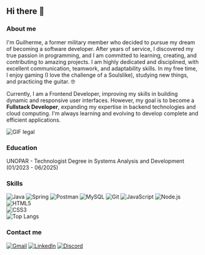 ## Hi there 👋

### About me
I'm Guilherme, a former military member who decided to pursue my dream of becoming a software developer. After years of service, I discovered my true passion in programming, and I am committed to learning, creating, and contributing to amazing projects. I am highly dedicated and disciplined, with excellent communication, teamwork, and adaptability skills. In my free time, I enjoy gaming (I love the challenge of a Soulslike), studying new things, and practicing the guitar. 🤓

Currently, I am a Frontend Developer, improving my skills in building dynamic and responsive user interfaces. However, my goal is to become a **Fullstack Developer**, expanding my expertise in backend technologies and cloud computing. I'm always learning and evolving to develop complete and efficient applications.

![GIF legal](https://i.pinimg.com/originals/41/60/61/416061b9d95e206d7bbeb51e644cca6e.gif)

### Education
UNOPAR - Technologist Degree in Systems Analysis and Development (01/2023 - 06/2025)

### Skills

![Java](https://img.shields.io/badge/java-%23ED8B00.svg?style=for-the-badge&logo=openjdk&logoColor=white) ![Spring](https://img.shields.io/badge/spring-%236DB33F.svg?style=for-the-badge&logo=spring&logoColor=white) ![Postman](https://img.shields.io/badge/Postman-FF6C37.svg?style=for-the-badge&logo=Postman&logoColor=white) ![MySQL](https://img.shields.io/badge/MySQL-00000F?style=for-the-badge&logo=mysql&logoColor=white) ![Git](https://img.shields.io/badge/GIT-E44C30?style=for-the-badge&logo=git&logoColor=white) ![JavaScript](https://img.shields.io/badge/JavaScript-F7DF1E?style=for-the-badge&logo=javascript&logoColor=black)  ![Node.js](https://img.shields.io/badge/Node.js-43853D?style=for-the-badge&logo=node.js&logoColor=white) ![HTML5](https://img.shields.io/badge/HTML5-E34F26?style=for-the-badge&logo=html5&logoColor=white)  
![CSS3](https://img.shields.io/badge/CSS3-1572B6?style=for-the-badge&logo=css3&logoColor=white)  
![Top Langs](https://github-readme-stats-git-masterrstaa-rickstaa.vercel.app/api/top-langs/?username=Guxlhrm&layout=compact&bg_color=000&border_color=FFF&title_color=FFF&text_color=FFF)

### Contact me
[![Gmail](https://img.shields.io/badge/Gmail-333333?style=for-the-badge&logo=gmail&logoColor=red)](mailto:guilherme.gduarte58@gmail.com) 
[![LinkedIn](https://img.shields.io/badge/LinkedIn-0077B5?style=for-the-badge&logo=linkedin&logoColor=white)](https://www.linkedin.com/in/guilherme-duarrte/) 
[![Discord](https://img.shields.io/badge/Discord-7289DA?style=for-the-badge&logo=discord&logoColor=white)](https://discord.com/channels/@guxlhrm/)


